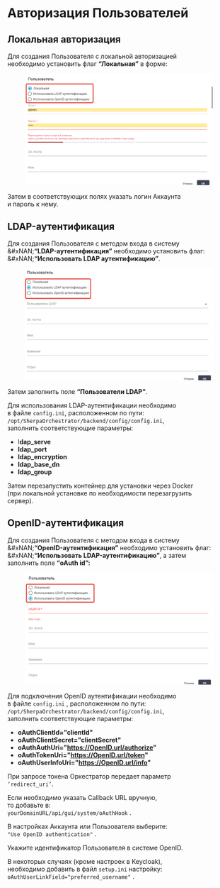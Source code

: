 # Авторизация Пользователей

## **Локальная авторизация**

Для создания Пользователя с локальной авторизацией\
необходимо установить флаг **“Локальная”** в форме:

<figure><img src="../../../../.gitbook/assets/2025-04-22_17-24-42.png" alt=""><figcaption></figcaption></figure>

Затем в соответствующих полях указать логин Аккаунта\
и пароль к нему.&#x20;

## **LDAP-аутентификация**

Для создания Пользователя с методом входа в систему\
&#xNAN;**“LDAP-аутентификация”** необходимо установить флаг:\
&#xNAN;**“Использовать LDAP аутентификацию”**.

<figure><img src="../../../../.gitbook/assets/изображение (1) (1) (1) (1) (1) (1) (1) (1) (1) (1) (1) (1).png" alt=""><figcaption></figcaption></figure>

Затем заполнить поле **“Пользователи LDAP”**.&#x20;

Для использования LDAP-аутентификации необходимо\
в файле `config.ini`, расположенном по пути: \
`/opt/SherpaOrchestrator/backend/config/config.ini`,\
заполнить соответствующие параметры:

* l**dap\_serve**
* **ldap\_port**
* **ldap\_encryption**
* **ldap\_base\_dn**
* **ldap\_group**

Затем перезапустить контейнер для установки через Docker\
(при локальной установке по необходимости перезагрузить\
сервер).

## **OpenID-аутентификация**

Для создания Пользователя с методом входа в систему\
&#xNAN;**“OpenID-аутентификация”** необходимо установить флаг:\
&#xNAN;**“Использовать LDAP-аутентификацию”**, а затем\
заполнить поле **“oAuth id”:**

<figure><img src="../../../../.gitbook/assets/изображение (101).png" alt=""><figcaption></figcaption></figure>

Для подключения OpenID аутентификации необходимо\
в файле `config.ini` , расположенном по пути:\
`/opt/SherpaOrchestrator/backend/config/config.ini`,\
заполнить соответствующие параметры:

* **oAuthClientId="clientId"**
* **oAuthClientSecret="clientSecret"**
* **oAuthAuthUri="https://OpenID.url/authorize"**
* **oAuthTokenUri="https://OpenID.url/token"**
* **oAuthUserInfoUri="https://OpenID.url/info"**

При запросе токена Оркестратор передает параметр\
`‘redirect_uri’`.

Если необходимо указать Callback URL вручную,\
то добавьте в:\
`yourDomainURL/api/gui/system/oAuthHook` .

В настройках Аккаунта или Пользователя выберите: \
`"Use OpenID authentication"` .

Укажите идентификатор Пользователя в системе OpenID.

В некоторых случаях (кроме настроек в Keycloak), \
необходимо добавить в файл `setup.ini` настройку: `oAuthUserLinkField="preferred_username"` .
